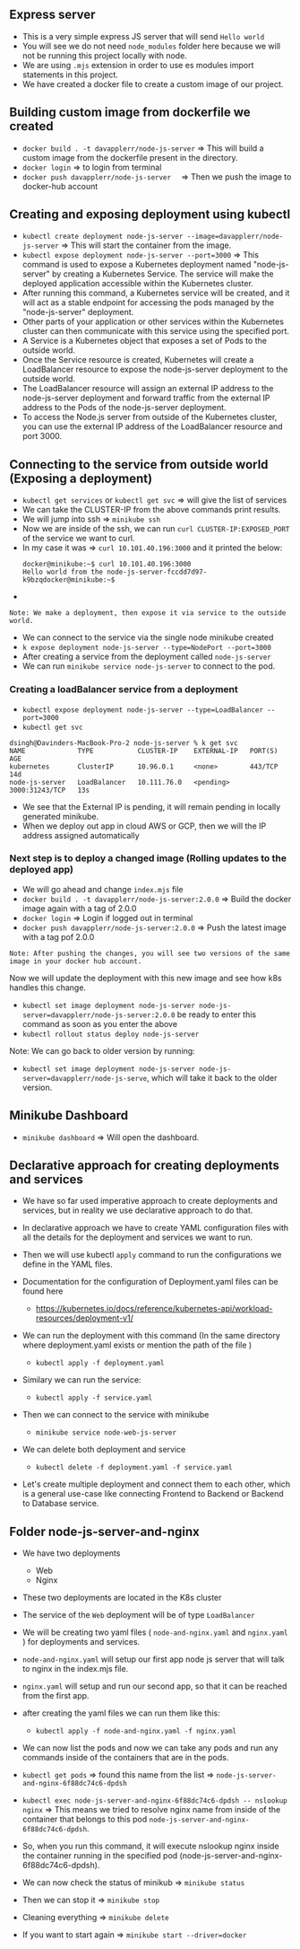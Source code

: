 ## Express server

- This is a very simple express JS server that will send `Hello world`
- You will see we do not need `node_modules` folder here because we will not be running this project locally with node.
- We are using `.mjs` extension in order to use es modules import statements in this project.
- We have created a docker file to create a custom image of our project.

## Building custom image from dockerfile we created

- `docker build . -t davapplerr/node-js-server` => This will build a custom image from the dockerfile present in the directory.
- `docker login` => to login from terminal
- `docker push davapplerr/node-js-server  ` => Then we push the image to docker-hub account

## Creating and exposing deployment using kubectl

- `kubectl create deployment node-js-server --image=davapplerr/node-js-server` => This will start the container from the image.
- `kubectl expose deployment node-js-server --port=3000` => This command is used to expose a Kubernetes deployment named "node-js-server" by creating a Kubernetes Service. The service will make the deployed application accessible within the Kubernetes cluster.
- After running this command, a Kubernetes service will be created, and it will act as a stable endpoint for accessing the pods managed by the "node-js-server" deployment.
- Other parts of your application or other services within the Kubernetes cluster can then communicate with this service using the specified port.
- A Service is a Kubernetes object that exposes a set of Pods to the outside world.
- Once the Service resource is created, Kubernetes will create a LoadBalancer resource to expose the node-js-server deployment to the outside world.
- The LoadBalancer resource will assign an external IP address to the node-js-server deployment and forward traffic from the external IP address to the Pods of the node-js-server deployment.
- To access the Node.js server from outside of the Kubernetes cluster, you can use the external IP address of the LoadBalancer resource and port 3000.

## Connecting to the service from outside world (Exposing a deployment)

- `kubectl get services` or `kubectl get svc` => will give the list of services
- We can take the CLUSTER-IP from the above commands print results.
- We will jump into ssh => `minikube ssh`
- Now we are inside of the ssh, we can run `curl CLUSTER-IP:EXPOSED_PORT` of the service we want to curl.
- In my case it was => `curl 10.101.40.196:3000` and it printed the below:
  ```
  docker@minikube:~$ curl 10.101.40.196:3000
  Hello world from the node-js-server-fccdd7d97-k9bzqdocker@minikube:~$
  ```
-

```
Note: We make a deployment, then expose it via service to the outside world.
```

- We can connect to the service via the single node minikube created
- `k expose deployment node-js-server --type=NodePort --port=3000`
- After creating a service from the deployment called `node-js-server`
- We can run `minikube service node-js-server` to connect to the pod.

### Creating a loadBalancer service from a deployment

- `kubectl expose deployment node-js-server --type=LoadBalancer --port=3000`
- `kubectl get svc`

```
dsingh@Davinders-MacBook-Pro-2 node-js-server % k get svc
NAME             TYPE           CLUSTER-IP    EXTERNAL-IP   PORT(S)          AGE
kubernetes       ClusterIP      10.96.0.1     <none>        443/TCP          14d
node-js-server   LoadBalancer   10.111.76.0   <pending>     3000:31243/TCP   13s
```

- We see that the External IP is pending, it will remain pending in locally generated minikube.
- When we deploy out app in cloud AWS or GCP, then we will the IP address assigned automatically

### Next step is to deploy a changed image (Rolling updates to the deployed app)

- We will go ahead and change `index.mjs` file
- `docker build . -t davapplerr/node-js-server:2.0.0` => Build the docker image again with a tag of 2.0.0
- `docker login` => Login if logged out in terminal
- `docker push davapplerr/node-js-server:2.0.0` => Push the latest image with a tag pof 2.0.0

```
Note: After pushing the changes, you will see two versions of the same image in your docker hub account.
```

Now we will update the deployment with this new image and see how k8s handles this change.

- `kubectl set image deployment node-js-server node-js-server=davapplerr/node-js-server:2.0.0`
  be ready to enter this command as soon as you enter the above
- `kubectl rollout status deploy node-js-server`

Note: We can go back to older version by running:

- `kubectl set image deployment node-js-server node-js-server=davapplerr/node-js-serve`, which will take it back to the older version.

## Minikube Dashboard

- `minikube dashboard` => Will open the dashboard.

## Declarative approach for creating deployments and services

- We have so far used imperative approach to create deployments and services, but in reality we use declarative approach to do that.
- In declarative approach we have to create YAML configuration files with all the details for the deployment and services we want to run.
- Then we will use kubectl `apply` command to run the configurations we define in the YAML files.

- Documentation for the configuration of Deployment.yaml files can be found here

  - https://kubernetes.io/docs/reference/kubernetes-api/workload-resources/deployment-v1/

- We can run the deployment with this command (In the same directory where deployment.yaml exists or mention the path of the file )
  - `kubectl apply -f deployment.yaml`
- Similary we can run the service:
  - `kubectl apply -f service.yaml`
- Then we can connect to the service with minikube
  - `minikube service node-web-js-server`
- We can delete both deployment and service

  - `kubectl delete -f deployment.yaml -f service.yaml`

- Let's create multiple deployment and connect them to each other, which is a general use-case like connecting Frontend to Backend or Backend to Database service.

## Folder node-js-server-and-nginx

- We have two deployments
  - Web
  - Nginx
- These two deployments are located in the K8s cluster
- The service of the `Web` deployment will be of type `LoadBalancer`
- We will be creating two yaml files ( `node-and-nginx.yaml` and `nginx.yaml` ) for deployments and services.
- `node-and-nginx.yaml` will setup our first app node js server that will talk to nginx in the index.mjs file.
- `nginx.yaml` will setup and run our second app, so that it can be reached from the first app.
- after creating the yaml files we can run them like this:
  - `kubectl apply -f node-and-nginx.yaml -f nginx.yaml`
- We can now list the pods and now we can take any pods and run any commands inside of the containers that are in the pods.
- `kubectl get pods` => found this name from the list => `node-js-server-and-nginx-6f88dc74c6-dpdsh`
- `kubectl exec node-js-server-and-nginx-6f88dc74c6-dpdsh -- nslookup nginx` => This means we tried to resolve nginx name from inside of the container that belongs to this pod `node-js-server-and-nginx-6f88dc74c6-dpdsh`.
- So, when you run this command, it will execute nslookup nginx inside the container running in the specified pod (node-js-server-and-nginx-6f88dc74c6-dpdsh).

- We can now check the status of minikub => `minikube status`
- Then we can stop it => `minikube stop`
- Cleaning everything => `minikube delete`
- If you want to start again => `minikube start --driver=docker`
